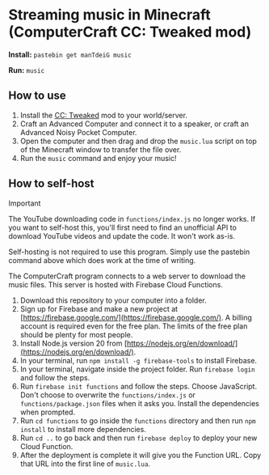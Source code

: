 # Streaming music in Minecraft (ComputerCraft CC: Tweaked mod)

**Install:** `pastebin get manTdeiG music`

**Run:** `music`

## How to use

1. Install the [CC: Tweaked](https://tweaked.cc/) mod to your world/server.
2. Craft an Advanced Computer and connect it to a speaker, or craft an Advanced Noisy Pocket Computer.
3. Open the computer and then drag and drop the `music.lua` script on top of the Minecraft window to transfer the file over.
4. Run the `music` command and enjoy your music!

## How to self-host

> [!IMPORTANT]  
> The YouTube downloading code in `functions/index.js` no longer works. If you want to self-host this, you'll first need to find an unofficial API to download YouTube videos and update the code. It won't work as-is.
>
> Self-hosting is not required to use this program. Simply use the pastebin command above which does work at the time of writing.

The ComputerCraft program connects to a web server to download the music files. This server is hosted with Firebase Cloud Functions.

1. Download this repository to your computer into a folder.
2. Sign up for Firebase and make a new project at [https://firebase.google.com/](https://firebase.google.com/). A billing account is required even for the free plan. The limits of the free plan should be plenty for most people.
3. Install Node.js version 20 from [https://nodejs.org/en/download/](https://nodejs.org/en/download/).
4. In your terminal, run `npm install -g firebase-tools` to install Firebase.
5. In your terminal, navigate inside the project folder. Run `firebase login` and follow the steps.
6. Run `firebase init functions` and follow the steps. Choose JavaScript. Don't choose to overwrite the `functions/index.js` or `functions/package.json` files when it asks you. Install the dependencies when prompted.
7. Run `cd functions` to go inside the `functions` directory and then run `npm install` to install more dependencies.
8. Run `cd ..` to go back and then run `firebase deploy` to deploy your new Cloud Function.
9. After the deployment is complete it will give you the Function URL. Copy that URL into the first line of `music.lua`.
